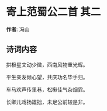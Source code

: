 # 寄上范蜀公二首  其二

**作者**: 冯山

## 诗词内容

拱极星文动少微，西南风物重光辉。

平生亲友倾心望，共庆功名毕手归。

车马欢声传里巷，松楸佳气杂烟霏。

长卿儿戏扬雄拙，未足公前较是非。

